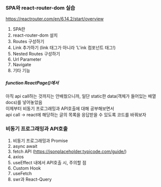 ### SPA와 react-router-dom 실습
https://reactrouter.com/en/6.14.2/start/overview
1. SPA란
2. react-router-dom 설치
3. Routes 구성하기
4. Link 추가하기 (link 태그가 아니라 'L'ink 컴포넌트 태그!)
5. Nested Routes 구성하기
6. Url Parameter
7. Navigate
8. 기타 기능

##### function ReactPage()에서<br>
   아직 api call하는 것까지는 안배웠으니까, 일단 static한 data(객체가 들어있는 배열 docs)를 넣어놓았음<br>
   이제부터 비동기 프로그래밍과 API호출에 대해 공부해보면서<br>
   api call -> react에 해당하는 글의 목록을 응답받을 수 있도록 코드를 바꿔보자<br>


### 비동기 프로그래밍과 API호출
1. 비동기 프로그래밍과 Promise
2. async await
3. fetch API (https://jsonplaceholder.typicode.com/guide/)
4. axios
5. useEffect 내에서 API호출 시, 주의할 점
6. Custom Hook
7. useFetch
8. swr과 React-Query
